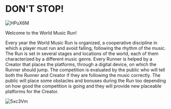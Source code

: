 # DON'T STOP!
![HPuX6M](https://user-images.githubusercontent.com/33726212/163722144-7d75f3f2-05bc-4c34-9606-71754d75f1ef.png)


Welcome to the World Music Run!

Every year the World Music Run is organized, a cooperative discipline in which a player must run and avoid falling, following the rhythm of the music. The Run is set in several stages and locations of the world, each of them characterized by a different music genre. Every Runner is helped by a Creator that places the platforms, through a digital device, on which the Runner should jump. The competition is evaluated by the public who will tell both the Runner and Creator if they are following the music correctly. The public will place some obstacles and bonuses during the Run too depending on how good the competition is going and they will provide new placeable platforms for the Creator.

![5xc3Vm](https://user-images.githubusercontent.com/33726212/163722091-76aae61c-eeb5-4162-8ca0-24b452da7186.png)


